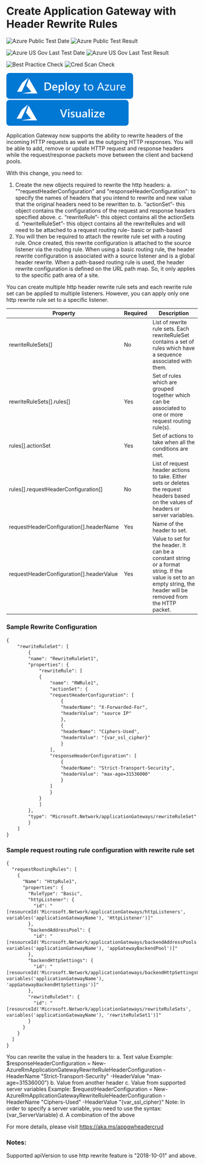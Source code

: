 # Create Application Gateway with Header Rewrite Rules

![Azure Public Test Date](https://azurequickstartsservice.blob.core.windows.net/badges/101-application-gateway-rewrite/PublicLastTestDate.svg)
![Azure Public Test Result](https://azurequickstartsservice.blob.core.windows.net/badges/101-application-gateway-rewrite/PublicDeployment.svg)

![Azure US Gov Last Test Date](https://azurequickstartsservice.blob.core.windows.net/badges/101-application-gateway-rewrite/FairfaxLastTestDate.svg)
![Azure US Gov Last Test Result](https://azurequickstartsservice.blob.core.windows.net/badges/101-application-gateway-rewrite/FairfaxDeployment.svg)

![Best Practice Check](https://azurequickstartsservice.blob.core.windows.net/badges/101-application-gateway-rewrite/BestPracticeResult.svg)
![Cred Scan Check](https://azurequickstartsservice.blob.core.windows.net/badges/101-application-gateway-rewrite/CredScanResult.svg)

[![Deploy To Azure](https://raw.githubusercontent.com/Azure/azure-quickstart-templates/master/1-CONTRIBUTION-GUIDE/images/deploytoazure.svg?sanitize=true)](https://portal.azure.com/#create/Microsoft.Template/uri/https%3A%2F%2Fraw.githubusercontent.com%2FAzure%2Fazure-quickstart-templates%2Fmaster%2F101-application-gateway-rewrite%2Fazuredeploy.json)  [![Visualize](https://raw.githubusercontent.com/Azure/azure-quickstart-templates/master/1-CONTRIBUTION-GUIDE/images/visualizebutton.svg?sanitize=true)](http://armviz.io/#/?load=https%3A%2F%2Fraw.githubusercontent.com%2FAzure%2Fazure-quickstart-templates%2Fmaster%2F101-application-gateway-rewrite%2Fazuredeploy.json)

Application Gateway now supports the ability to rewrite headers of the incoming HTTP requests as well as the outgoing HTTP responses. You will be able to add, remove or update HTTP request and response headers while the request/response packets move between the client and backend pools.

With this change, you need to:
1.	Create the new objects required to rewrite the http headers:
    a.	""requestHeaderConfiguration" and "responseHeaderConfiguration": to specify the names of headers that you intend to rewrite and new value that the original headers need to be rewritten to.
    b.	“actionSet”- this object contains the configurations of the request and response headers specified above.
    c.	“rewriteRule”- this object contains all the actionSets
    d.	“rewriteRuleSet”- this object contains all the rewriteRules and will need to be attached to a request routing rule- basic or path-based
2.	You will then be required to attach the rewrite rule set with a routing rule. Once created, this rewrite configuration is attached to the source listener via the routing rule. When using a basic routing rule, the header rewrite configuration is associated with a source listener and is a global header rewrite. When a path-based routing rule is used, the header rewrite configuration is defined on the URL path map. So, it only applies to the specific path area of a site.

You can create multiple http header rewrite rule sets and each rewrite rule set can be applied to multiple listeners. However, you can apply only one http rewrite rule set to a specific listener.

| Property | Required | Description |
|---|---|---|
| rewriteRuleSets[] | No | List of rewrite rule sets. Each rewriteRuleSet contains a set of rules which have a sequence associated with them. |
| rewriteRuleSets[].rules[] | Yes | Set of rules which are grouped together which can be associated to one or more request routing rule(s). |
| rules[].actionSet | Yes | Set of actions to take when all the conditions are met. |
| rules[].requestHeaderConfiguration[] | No | List of request header actions to take. Either sets or deletes the request headers based on the values of headers or server variables. |
| requestHeaderConfiguration[].headerName | Yes | Name of the header to set. |
| requestHeaderConfiguration[].headerValue | Yes | Value to set for the header. It can be a constant string or a format string. If the value is set to an empty string, the header will be removed from the HTTP packet.

### Sample Rewrite Configuration
```
{
    "rewriteRuleSet": [
        {
        "name": "RewriteRuleSet1",
        "properties": {
            "rewriteRule": [
            {
                "name": "RWRule1",
                "actionSet": {
                "requestHeaderConfiguration": [
                    {
                    "headerName": "X-Forwarded-For",
                    "headerValue": "source IP"
                    },
                    {
                    "headerName": "Ciphers-Used",
                    "headerValue": "{var_ssl_cipher}"
                    }
                ],
                "responseHeaderConfiguration": [
                    {
                    "headerName": "Strict-Transport-Security",
                    "headerValue": "max-age=31536000"
                    }
                ]
                }
            }
            ]
        },
        "type": "Microsoft.Network/applicationGateways/rewriteRuleSet"
        }
    ]
}
```

### Sample request routing rule configuration with rewrite rule set
```
{
  "requestRoutingRules": [
    {
      "Name": "HttpRule1",
      "properties": {
        "RuleType": "Basic",
        "httpListener": {
          "id": "[resourceId('Microsoft.Network/applicationGateways/httpListeners', variables('applicationGatewayName'), 'HttpListener')]"
        },
        "backendAddressPool": {
          "id": "[resourceId('Microsoft.Network/applicationGateways/backendAddressPools', variables('applicationGatewayName'), 'appGatewayBackendPool')]"
        },
        "backendHttpSettings": {
          "id": "[resourceId('Microsoft.Network/applicationGateways/backendHttpSettingsCollection', variables('applicationGatewayName'), 'appGatewayBackendHttpSettings')]"
        },
        "rewriteRuleSet": {
          "id": "[resourceId('Microsoft.Network/applicationGateways/rewriteRuleSets', variables('applicationGatewayName'), 'rewriteRuleSet1')]"
        }
      }
    }
  ]
}
```

You can rewrite the value in the headers to:
a.	Text value
Example: $responseHeaderConfiguration = New-AzureRmApplicationGatewayRewriteRuleHeaderConfiguration -HeaderName "Strict-Transport-Security" -HeaderValue "max-age=31536000")
b.	Value from another header
c.	Value from supported server variables
Example: $requestHeaderConfiguration = New-AzureRmApplicationGatewayRewriteRuleHeaderConfiguration -HeaderName "Ciphers-Used" -HeaderValue "{var_ssl_cipher}"
Note: In order to specify a server variable, you need to use the syntax: {var_ServerVariable}
d.	A combination of the above

For more details, please visit https://aka.ms/appgwheadercrud

### Notes:
Supported apiVersion to use http rewrite feature is "2018-10-01" and above.


